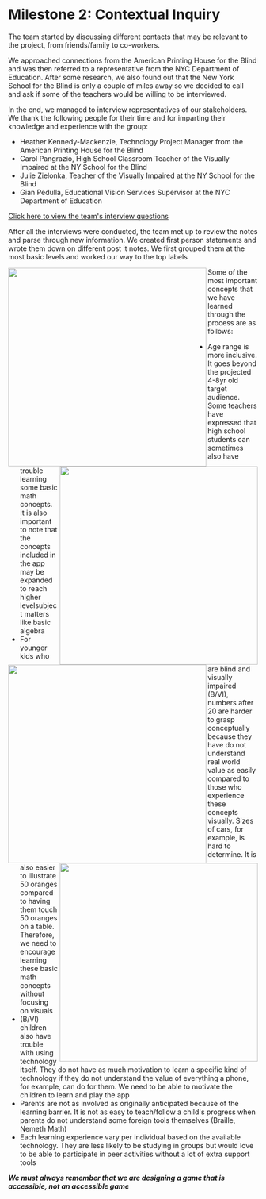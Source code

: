 # Milestone 2: Contextual Inquiry

The team started by discussing different contacts that may be relevant to the project, from friends/family to co-workers.

We approached connections from the American Printing House for the Blind and was then referred to a representative from the NYC Department of Education. After some research, we also found out that the New York School for the Blind is only a couple of miles away so we decided to call and ask if some of the teachers would be willing to be interviewed.

In the end, we managed to interview representatives of our stakeholders. We thank the following people for their time and for imparting their knowledge and experience with the group:

* Heather Kennedy-Mackenzie, Technology Project Manager from the American Printing House for the Blind
* Carol Pangrazio, High School Classroom Teacher of the Visually Impaired at the NY School for the Blind
* Julie Zielonka, Teacher of the Visually Impaired at the NY School for the Blind
* Gian Pedulla, Educational Vision Services Supervisor at the NYC Department of Education

[Click here to view the team's interview questions](https://irezystible.github.io/620project/interviewquestions)

After all the interviews were conducted, the team met up to review the notes and parse through new information. We created first person statements and wrote them down on different post it notes. We first grouped them at the most basic levels and worked our way to the top labels

<img src="https://irezystible.github.io/620project/notes.jpg" width=400 align=left>
<img src="https://irezystible.github.io/620project/inaction.jpg" width=400 align=right>
<img src="https://irezystible.github.io/620project/firstlevel.jpg" width=400 align=left>
<img src="https://irezystible.github.io/620project/final.jpg" width=400 align=right>

Some of the most important concepts that we have learned through the process are as follows:

* Age range is more inclusive. It goes beyond the projected 4-8yr old target audience. Some teachers have expressed that high school students can sometimes also have trouble learning some basic math concepts. It is also important to note that the concepts included in the app may be expanded to reach higher levelsubject matters like basic algebra
* For younger kids who are blind and visually impaired (B/VI), numbers after 20 are harder to grasp conceptually because they have do not understand real world value as easily compared to those who experience these concepts visually. Sizes of cars, for example, is hard to determine. It is also easier to illustrate 50 oranges compared to having them touch 50 oranges on a table. Therefore, we need to encourage learning these basic math concepts without focusing on visuals
* (B/VI) children also have trouble with using technology itself. They do not have as much motivation to learn a specific kind of technology if they do not understand the value of everything a phone, for example, can do for them. We need to be able to motivate the children to learn and play the app
* Parents are not as involved as originally anticipated because of the learning barrier. It is not as easy to teach/follow a child's progress when parents do not understand some foreign tools themselves (Braille, Nemeth Math)
* Each learning experience vary per individual based on the available technology. They are less likely to be studying in groups but would love to be able to participate in peer activities without a lot of extra support tools

***We must always remember that we are designing a game that is accessible, not an accessible game***
